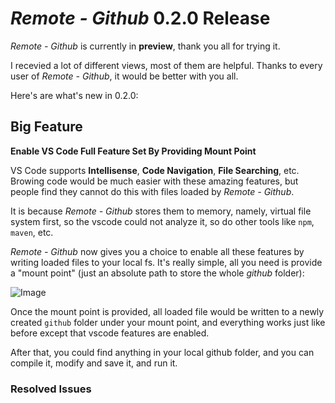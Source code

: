 # *Remote - Github* 0.2.0 Release

*Remote - Github* is currently in **preview**, thank you all for trying it. 

I recevied a lot of different views, most of them are helpful. Thanks to every user of *Remote - Github*, it would be better with you all.

Here's are what's new in 0.2.0:

## Big Feature

**Enable VS Code Full Feature Set By Providing Mount Point**

VS Code supports **Intellisense**, **Code Navigation**, **File Searching**, etc. Browing code would be much easier with these amazing features, but people find they cannot do this with files loaded by *Remote - Github*. 

It is because *Remote - Github* stores them to memory, namely, virtual file system first, so the vscode could not analyze it, so do other tools like `npm`, `maven`, etc.

*Remote - Github* now gives you a choice to enable all these features by writing loaded files to your local fs. It's really simple, all you need is provide a "mount point" (just an absolute path to store the whole *github* folder):

![Image](https://pic4.zhimg.com/80/v2-901592099811a0179a28df76710c29d8.png)

Once the mount point is provided, all loaded file would be written to a newly created `github` folder under your mount point, and everything works just like before except that vscode features are enabled.

After that, you could find anything in your local github folder, and you can compile it, modify and save it, and run it.

### Resolved Issues



